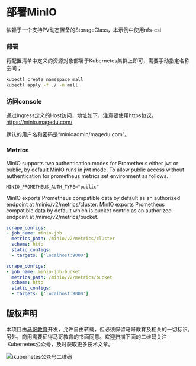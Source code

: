 # 部署MinIO

依赖于一个支持PV动态置备的StorageClass，本示例中使用nfs-csi

### 部署
将配置清单中定义的资源对象部署于Kubernetes集群上即可，需要手动指定名称空间；

```bash
kubectl create namespace mall
kubectl apply -f ./ -n mall
```

### 访问console

通过Ingress定义的Host访问，地址如下，注意要使用https协议。
https://minio.magedu.com/

默认的用户名和密码是“minioadmin/magedu.com”。


### Metrics

MinIO supports two authentication modes for Prometheus either jwt or public, by default MinIO runs in jwt mode. To allow public access without authentication for prometheus metrics set environment as follows.

```
MINIO_PROMETHEUS_AUTH_TYPE="public"
```

MinIO exports Prometheus compatible data by default as an authorized endpoint at /minio/v2/metrics/cluster.
MinIO exports Prometheus compatible data by default which is bucket centric as an authorized endpoint at /minio/v2/metrics/bucket.

```yaml
scrape_configs:
- job_name: minio-job
  metrics_path: /minio/v2/metrics/cluster
  scheme: http
  static_configs:
  - targets: ['localhost:9000']
```

```yaml
scrape_configs:
- job_name: minio-job-bucket
  metrics_path: /minio/v2/metrics/bucket
  scheme: http
  static_configs:
  - targets: ['localhost:9000']
```



## 版权声明

本项目由[马哥教育](www.magedu.com)开发，允许自由转载，但必须保留马哥教育及相关的一切标识。另外，商用需要征得马哥教育的书面同意。欢迎扫描下面的二维码关注iKubernetes公众号，及时获取更多技术文章。

![ikubernetes公众号二维码](https://github.com/iKubernetes/Kubernetes_Advanced_Practical_2rd/raw/main/imgs/iKubernetes%E5%85%AC%E4%BC%97%E5%8F%B7%E4%BA%8C%E7%BB%B4%E7%A0%81.jpg)
